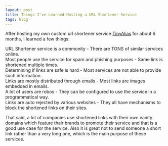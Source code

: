 ```yaml
---
layout: post
title: Things I've Learned Hosting a URL Shortener Service
tags: blog
---
```


After hosting my own custom url shortener service [TinyAlias](https://tinyalias.com) for about 6 months, I learned a few things:

URL Shortener service is a commonity - There are TONS of similar services online. 
<br>
Most people use the service for spam and phishing purposes - Same link is shortened multiple times.
<br>
Determining if links are safe is hard - Most services are not able to provide such information.
<br>
Links are mostly distributed through emails - Most links are images embedded in emails.
<br>
A lot of users are robos - They can be configured to use the service in a programmatical way. 
<br>
Links are auto rejected by various websites - They all have mechanisms to block the shortened links on their sites.
<br>

That said, a lot of companies use shortened links with their own vanity domains which feature thair brands to promote their service and that is a good use case for the service.
Also it is great not to send someone a short link rather than a very long one, which is the main purpose of these services.




